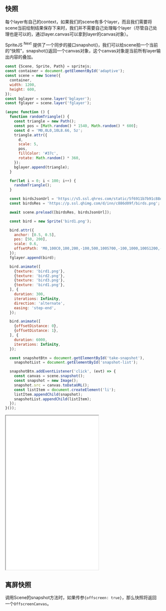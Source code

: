 ## 快照

每个layer有自己的context，如果我们的scene有多个layer，而且我们需要将scene当前绘制结果保存下来时，我们并不需要自己处理每个layer（尽管自己处理也是可以的，通过layer.canvas可以拿到layer的canvas对象）。

SpriteJS <sup>Next</sup> 提供了一个同步的接口snapshot()，我们可以给scene拍一个当前的“快照”，snapshot()返回一个canvas对象，这个canvas对象是当前所有layer输出内容的叠加。

```js
const {Scene, Sprite, Path} = spritejs;
const container = document.getElementById('adaptive');
const scene = new Scene({
  container,
  width: 1200,
  height: 600,
});
const bglayer = scene.layer('bglayer');
const fglayer = scene.layer('fglayer');

(async function () {
  function randomTriangle() {
    const triangle = new Path();
    const pos = [Math.random() * 1540, Math.random() * 600];
    const d = 'M0,0L0,10L8.66, 5z';
    triangle.attr({
      d,
      scale: 5,
      pos,
      fillColor: '#37c',
      rotate: Math.random() * 360,
    });
    bglayer.append(triangle);
  }

  for(let i = 0; i < 100; i++) {
    randomTriangle();
  }

  const birdsJsonUrl = 'https://s5.ssl.qhres.com/static/5f6911b7b91c88da.json';
  const birdsRes = 'https://p.ssl.qhimg.com/d/inn/c886d09f/birds.png';

  await scene.preload([birdsRes, birdsJsonUrl]);

  const bird = new Sprite('bird1.png');

  bird.attr({
    anchor: [0.5, 0.5],
    pos: [50, 200],
    scale: 0.6,
    offsetPath: 'M0,100C0,100,200,-100,500,100S700,-100,1000,100S1200,-100,1700,100S2200,-100,2700,100',
  });
  fglayer.append(bird);

  bird.animate([
    {texture: 'bird1.png'},
    {texture: 'bird2.png'},
    {texture: 'bird3.png'},
    {texture: 'bird1.png'},
  ], {
    duration: 300,
    iterations: Infinity,
    direction: 'alternate',
    easing: 'step-end',
  });

  bird.animate([
    {offsetDistance: 0},
    {offsetDistance: 1},
  ], {
    duration: 6000,
    iterations: Infinity,
  });

  const snapshotBtn = document.getElementById('take-snapshot'),
    snapshotList = document.getElementById('snapshot-list');

  snapshotBtn.addEventListener('click', (evt) => {
    const canvas = scene.snapshot();
    const snapshot = new Image();
    snapshot.src = canvas.toDataURL();
    const listItem = document.createElement('li');
    listItem.appendChild(snapshot);
    snapshotList.appendChild(listItem);
  });
}());
```

<iframe src="/demo/#/doc/snapshot" height="500"></iframe>

## 离屏快照

调用Scene的snapshot方法时，如果传参`{offscreen: true}`，那么快照将返回一个`OffscreenCanvas`。